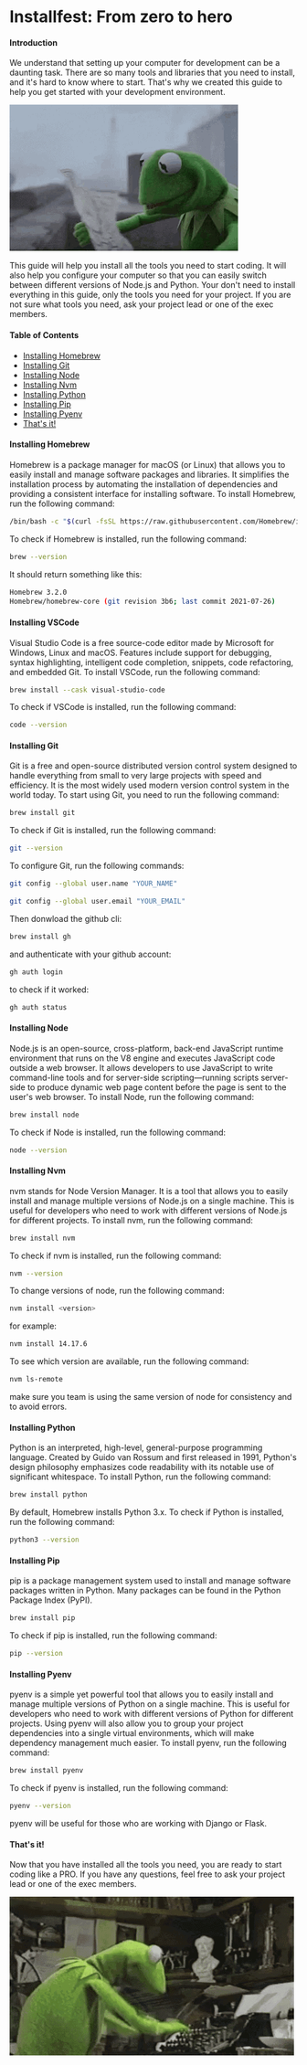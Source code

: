 # Installfest: From zero to hero

#### Introduction
We understand that setting up your computer for development can be a daunting task. There are so many tools and libraries that you need to install, and it's hard to know where to start. That's why we created this guide to help you get started with your development environment.

![Lost Kermit](./lost-kermit.gif)

This guide will help you install all the tools you need to start coding. It will also help you configure your computer so that you can easily switch between different versions of Node.js and Python. Your don't need to install everything in this guide, only the tools you need for your project. If you are not sure what tools you need, ask your project lead or one of the exec members.

#### Table of Contents
  - [Installing Homebrew](#installing-homebrew)
  - [Installing Git](#installing-git)
  - [Installing Node](#installing-node)
  - [Installing Nvm](#installing-nvm)
  - [Installing Python](#installing-python)
  - [Installing Pip](#installing-pip)
  - [Installing Pyenv](#installing-pyenv)
  - [That's it!](#thats-it)

#### Installing Homebrew
Homebrew is a package manager for macOS (or Linux) that allows you to easily install and manage software packages and libraries. It simplifies the installation process by automating the installation of dependencies and providing a consistent interface for installing software. To install Homebrew, run the following command:

```bash
/bin/bash -c "$(curl -fsSL https://raw.githubusercontent.com/Homebrew/install/HEAD/install.sh)"
```

To check if Homebrew is installed, run the following command:

```bash
brew --version
```

It should return something like this:

```bash
Homebrew 3.2.0
Homebrew/homebrew-core (git revision 3b6; last commit 2021-07-26)
```

#### Installing VSCode
Visual Studio Code is a free source-code editor made by Microsoft for Windows, Linux and macOS. Features include support for debugging, syntax highlighting, intelligent code completion, snippets, code refactoring, and embedded Git. To install VSCode, run the following command:

```bash
brew install --cask visual-studio-code
```

To check if VSCode is installed, run the following command:

```bash
code --version
```

#### Installing Git
Git is a free and open-source distributed version control system designed to handle everything from small to very large projects with speed and efficiency. It is the most widely used modern version control system in the world today. To start using Git, you need to run the following command:

```bash
brew install git
```

To check if Git is installed, run the following command:

```bash
git --version
```

To configure Git, run the following commands:

```bash
git config --global user.name "YOUR_NAME"
```

```bash
git config --global user.email "YOUR_EMAIL"
```

Then donwload the github cli:

```bash
brew install gh
```

and authenticate with your github account:

```bash
gh auth login
```

to check if it worked:

```bash
gh auth status
```

#### Installing Node
Node.js is an open-source, cross-platform, back-end JavaScript runtime environment that runs on the V8 engine and executes JavaScript code outside a web browser. It allows developers to use JavaScript to write command-line tools and for server-side scripting—running scripts server-side to produce dynamic web page content before the page is sent to the user's web browser. To install Node, run the following command:

```bash
brew install node
```

To check if Node is installed, run the following command:

```bash
node --version
```

#### Installing Nvm
nvm stands for Node Version Manager. It is a tool that allows you to easily install and manage multiple versions of Node.js on a single machine. This is useful for developers who need to work with different versions of Node.js for different projects. To install nvm, run the following command:

```bash
brew install nvm
```

To check if nvm is installed, run the following command:

```bash
nvm --version
```

To change versions of node, run the following command:

```bash
nvm install <version>
```

for example:

```bash
nvm install 14.17.6
```

To see which version are available, run the following command:

```bash
nvm ls-remote
```

make sure you team is using the same version of node for consistency and to avoid errors.

#### Installing Python
Python is an interpreted, high-level, general-purpose programming language. Created by Guido van Rossum and first released in 1991, Python's design philosophy emphasizes code readability with its notable use of significant whitespace. To install Python, run the following command:

```bash
brew install python
```

By default, Homebrew installs Python 3.x. To check if Python is installed, run the following command:

```bash
python3 --version
```

#### Installing Pip
pip is a package management system used to install and manage software packages written in Python. Many packages can be found in the Python Package Index (PyPI).

```bash
brew install pip
```

To check if pip is installed, run the following command:

```bash
pip --version
```

#### Installing Pyenv
pyenv is a simple yet powerful tool that allows you to easily install and manage multiple versions of Python on a single machine. This is useful for developers who need to work with different versions of Python for different projects. Using pyenv will also allow you to group your project dependencies into a single virtual environments, which will make dependency management much easier. To install pyenv, run the following command:

```bash
brew install pyenv
```

To check if pyenv is installed, run the following command:

```bash
pyenv --version
```

pyenv will be useful for those who are working with Django or Flask.


#### That's it!
Now that you have installed all the tools you need, you are ready to start coding like a PRO. If you have any questions, feel free to ask your project lead or one of the exec members.

![Typing Kermit](./typing-kermit.gif)